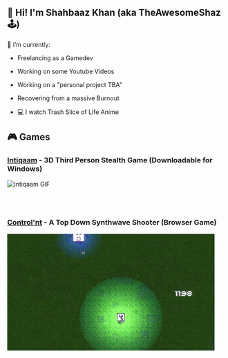 ##  👋 Hi! I'm Shahbaaz Khan (aka TheAwesomeShaz 🕹)

🔭 I’m currently:

- Freelancing as a Gamedev
- Working on some Youtube Videos
- Working on a "personal project TBA"
- Recovering from a massive Burnout

- 💻 I watch Trash Slice of Life Anime

<!--
**ShahbaazKhan-TheAwesomeShaz/ShahbaazKhan-TheAwesomeShaz** is a ✨ _special_ ✨ repository because its `README.md` (this file) appears on your GitHub profile.

-->

## 🎮 Games

### [Intiqaam](https://theawesomeshaz.itch.io/intiqaam) <b>- 3D Third Person Stealth Game (Downloadable for Windows)</b>
<p align="left"><img src="https://user-images.githubusercontent.com/51862748/116839944-c2e22280-abf1-11eb-851d-8fcc1f29fed7.gif" alt="intiqaam GIF"></p>

<br>  <br>


### [Control'nt](https://theawesomeshaz.itch.io/control-nt) <b>- A Top Down Synthwave Shooter (Browser Game)</b>
<p align="left"><img src="https://github.com/ShahbaazKhan-TheAwesomeShaz/ShahbaazKhan-TheAwesomeShaz/blob/master/Control'nt%20GIF.gif" alt="cool GIF"></p>










